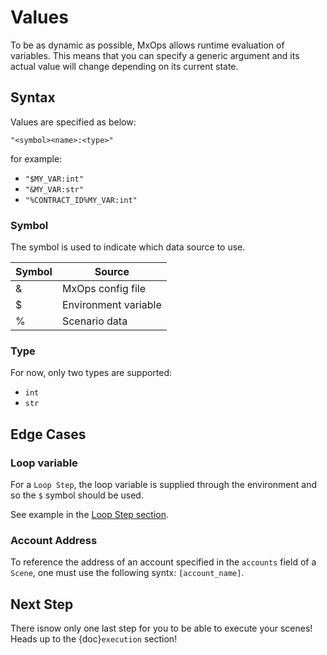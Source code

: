 # Values

To be as dynamic as possible, MxOps allows runtime evaluation of variables. This means that you can specify a generic argument and its actual value will change depending on its current state.

## Syntax

Values are specified as below:

`"<symbol><name>:<type>"`

for example:

- `"$MY_VAR:int"`
- `"&MY_VAR:str"`
- `"%CONTRACT_ID%MY_VAR:int"`

### Symbol

The symbol is used to indicate which data source to use.

| Symbol | Source               |
|--------|----------------------|
| &      | MxOps config file    |
| $      | Environment variable |
| %      | Scenario data        |

### Type

For now, only two types are supported:

- `int`
- `str`
  
## Edge Cases

### Loop variable

For a `Loop Step`, the loop variable is supplied through the environment and so the `$` symbol should be used.

See example in the [Loop Step section](loop_step_target).

### Account Address

To reference the address of an account specified in the `accounts` field of a `Scene`, one must use the following syntx: `[account_name]`.

## Next Step

There isnow only one last step for you to be able to execute your scenes! Heads up to the {doc}`execution` section!
